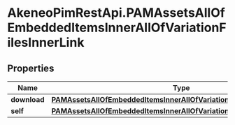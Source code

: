 # AkeneoPimRestApi.PAMAssetsAllOfEmbeddedItemsInnerAllOfVariationFilesInnerLink

## Properties

Name | Type | Description | Notes
------------ | ------------- | ------------- | -------------
**download** | [**PAMAssetsAllOfEmbeddedItemsInnerAllOfVariationFilesInnerLinkDownload**](PAMAssetsAllOfEmbeddedItemsInnerAllOfVariationFilesInnerLinkDownload.md) |  | [optional] 
**self** | [**PAMAssetsAllOfEmbeddedItemsInnerAllOfVariationFilesInnerLinkSelf**](PAMAssetsAllOfEmbeddedItemsInnerAllOfVariationFilesInnerLinkSelf.md) |  | [optional] 


